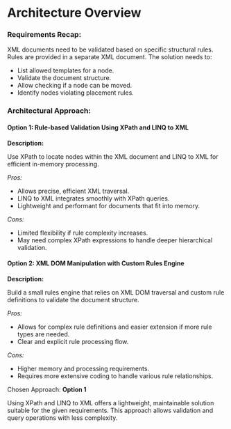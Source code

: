 ﻿# Architecture Overview
### Requirements Recap:

XML documents need to be validated based on specific structural rules. Rules are provided in a separate XML document. The solution needs to:
- List allowed templates for a node.
- Validate the document structure.
- Allow checking if a node can be moved.
- Identify nodes violating placement rules.


### Architectural Approach:

#### Option 1: Rule-based Validation Using XPath and LINQ to XML
**Description:** 

Use XPath to locate nodes within the XML document and LINQ to XML for efficient in-memory processing.

*Pros:*
- Allows precise, efficient XML traversal.
- LINQ to XML integrates smoothly with XPath queries.
- Lightweight and performant for documents that fit into memory.

*Cons:*
- Limited flexibility if rule complexity increases.
- May need complex XPath expressions to handle deeper hierarchical validation.

#### Option 2: XML DOM Manipulation with Custom Rules Engine
**Description:**

Build a small rules engine that relies on XML DOM traversal and custom rule definitions to validate the document structure.

*Pros:*
- Allows for complex rule definitions and easier extension if more rule types are needed.
- Clear and explicit rule processing flow.

*Cons:*
- Higher memory and processing requirements.
- Requires more extensive coding to handle various rule relationships.

 

Chosen Approach: **Option 1**

Using XPath and LINQ to XML offers a lightweight, maintainable solution suitable for the given requirements. This approach allows validation and query operations with less complexity.